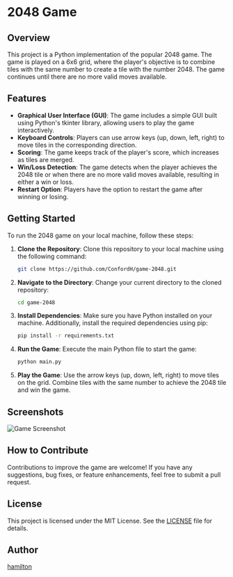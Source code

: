 # 2048 Game

## Overview

This project is a Python implementation of the popular 2048 game. The game is played on a 6x6 grid, where the player's objective is to combine tiles with the same number to create a tile with the number 2048. The game continues until there are no more valid moves available.

## Features

- **Graphical User Interface (GUI)**: The game includes a simple GUI built using Python's tkinter library, allowing users to play the game interactively.
- **Keyboard Controls**: Players can use arrow keys (up, down, left, right) to move tiles in the corresponding direction.
- **Scoring**: The game keeps track of the player's score, which increases as tiles are merged.
- **Win/Loss Detection**: The game detects when the player achieves the 2048 tile or when there are no more valid moves available, resulting in either a win or loss.
- **Restart Option**: Players have the option to restart the game after winning or losing.

## Getting Started

To run the 2048 game on your local machine, follow these steps:

1. **Clone the Repository**: Clone this repository to your local machine using the following command:

   ```bash
   git clone https://github.com/ConfordH/game-2048.git
   ```

2. **Navigate to the Directory**: Change your current directory to the cloned repository:

   ```bash
   cd game-2048
   ```

3. **Install Dependencies**: Make sure you have Python installed on your machine. Additionally, install the required dependencies using pip:

   ```bash
   pip install -r requirements.txt
   ```

4. **Run the Game**: Execute the main Python file to start the game:

   ```bash
   python main.py
   ```

5. **Play the Game**: Use the arrow keys (up, down, left, right) to move tiles on the grid. Combine tiles with the same number to achieve the 2048 tile and win the game.

## Screenshots

![Game Screenshot](screenshots/game.png)

## How to Contribute

Contributions to improve the game are welcome! If you have any suggestions, bug fixes, or feature enhancements, feel free to submit a pull request.

## License

This project is licensed under the MIT License. See the [LICENSE](LICENSE) file for details.

## Author

[hamilton](https://github.com/ConfordH)
